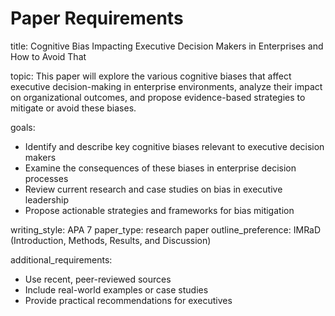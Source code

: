 # Paper Requirements

title: Cognitive Bias Impacting Executive Decision Makers in Enterprises and How to Avoid That

topic: This paper will explore the various cognitive biases that affect executive decision-making in enterprise environments, analyze their impact on organizational outcomes, and propose evidence-based strategies to mitigate or avoid these biases.

goals:
- Identify and describe key cognitive biases relevant to executive decision makers
- Examine the consequences of these biases in enterprise decision processes
- Review current research and case studies on bias in executive leadership
- Propose actionable strategies and frameworks for bias mitigation

writing_style: APA 7
paper_type: research paper
outline_preference: IMRaD (Introduction, Methods, Results, and Discussion)

additional_requirements:
- Use recent, peer-reviewed sources
- Include real-world examples or case studies
- Provide practical recommendations for executives
